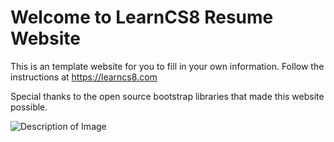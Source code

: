 
# Welcome to LearnCS8 Resume Website

This is an template website for you to fill in your own information. Follow the instructions at https://learncs8.com

Special thanks to the open source bootstrap libraries that made this website possible. 

![Description of Image](https://2297775c51e44f24b584e627ef911841.vfs.cloud9.us-east-2.amazonaws.com/_static/LearnCS8-Resume/img/Resume.png)

